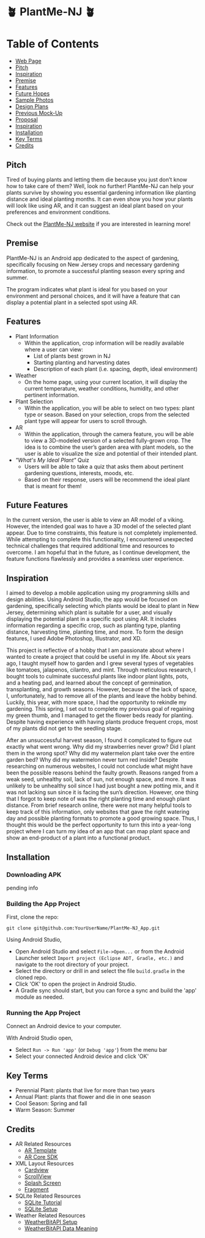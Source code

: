 # :potted_plant: PlantMe-NJ :potted_plant:

# Table of Contents
- [Web Page](https://www.immseniorshow.com/amy-vargas)
- [Pitch](#pitch)
- [Inspiration](#inspiration)
- [Premise](#premise)
- [Features](#features)
- [Future Hopes](#future-features)
- [Sample Photos](photos/design-plants.md)
- [Design Plans](photos/design-plants.md)
- [Previous Mock-Up]((https://github.com/A-Vargas-GP/Plant4U-MicroThesis))
- [Proposal](docs/Final_Proposal-Amy_Vargas.pdf)
- [Inspiration](#inspiration)
- [Installation](#installation)
- [Key Terms](#key-terms)
- [Credits](#credits)

## Pitch
Tired of buying plants and letting them die because you just don’t know how to take care of them? Well, look no further! PlantMe-NJ can help your plants survive by showing you essential gardening information like planting distance and ideal planting months. It can even show you how your plants will look like using AR, and it can suggest an ideal plant based on your preferences and environment conditions. 

Check out the [PlantMe-NJ website](https://www.immseniorshow.com/amy-vargas) if you are interested in learning more!

## Premise
PlantMe-NJ is an Android app dedicated to the aspect of gardening, specifically focusing on New Jersey crops and necessary gardening information, to promote a successful planting season every spring and summer.

The program indicates what plant is ideal for you based on your environment and personal choices, and it will have a feature that can display a potential plant in a selected spot using AR.

## Features
* Plant Information
    - Within the application, crop information will be readily available where a user can view:
        - List of plants best grown in NJ
        - Starting planting and harvesting dates
        - Description of each plant (i.e. spacing, depth, ideal environment)
* Weather
    - On the home page, using your current location, it will display the current temperature, weather conditions, humidity, and other pertinent information.
* Plant Selection
    - Within the application, you will be able to select on two types: plant type or season. Based on your selection, crops from the selected plant type will appear for users to scroll through.
* AR
    - Within the application, through the camera feature, you will be able to view a 3D-modeled version of a selected fully-grown crop. The idea is to combine the user’s garden area with plant models, so the user is able to visualize the size and potential of their intended plant.
* *"What's My Ideal Plant"* Quiz
   - Users will be able to take a quiz that asks them about pertinent gardening questions, interests, moods, etc.
   - Based on their response, users will be recommend the ideal plant that is meant for them!

## Future Features

In the current version, the user is able to view an AR model of a viking. However, the intended goal was to have a 3D model of the selected plant appear. Due to time constraints, this feature is not completely implemented. 
While attempting to complete this functionality, I encountered unexpected technical challenges that required additional time and resources to overcome. I am hopeful that in the future, as I continue development, the feature functions flawlessly and provides a seamless user experience.

## Inspiration
I aimed to develop a mobile application using my programming skills and design abilities. Using Android Studio, the app would be focused on gardening, specifically selecting which plants would be ideal to plant in New Jersey, determining which plant is suitable for a user, and visually displaying the potential plant in a specific spot using AR. It includes information regarding a specific crop, such as planting type, planting distance, harvesting time, planting time, and more. To form the design features, I used Adobe Photoshop, Illustrator, and XD.

This project is reflective of a hobby that I am passionate about where I wanted to create a project that could be useful in my life. About six years ago, I taught myself how to garden and I grew several types of vegetables like tomatoes, jalapenos, cilantro, and mint. Through meticulous research, I bought tools to culminate successful plants like indoor plant lights, pots, and a heating pad, and learned about the concept of germination, transplanting, and growth seasons. However, because of the lack of space, I, unfortunately, had to remove all of the plants and leave the hobby behind. Luckily, this year, with more space, I had the opportunity to rekindle my gardening. This spring, I set out to complete my previous goal of regaining my green thumb, and I managed to get the flower beds ready for planting. Despite having experience with having plants produce frequent crops, most of my plants did not get to the seedling stage.

After an unsuccessful harvest season, I found it complicated to figure out exactly what went wrong. Why did my strawberries never grow? Did I plant them in the wrong spot? Why did my watermelon plant take over the entire garden bed? Why did my watermelon never turn red inside? Despite researching on numerous websites, I could not conclude what might have been the possible reasons behind the faulty growth. Reasons ranged from a weak seed, unhealthy soil, lack of sun, not enough space, and more. It was unlikely to be unhealthy soil since I had just bought a new potting mix, and it was not lacking sun since it is facing the sun’s direction. However, one thing that I forgot to keep note of was the right planting time and enough plant distance. From brief research online, there were not many helpful tools to keep track of this information, only websites that gave the right watering day and possible planting formats to promote a good growing space. Thus, I thought this would be the perfect opportunity to turn this into a year-long project where I can turn my idea of an app that can map plant space and show an end-product of a plant into a functional product.

## Installation

### Downloading APK

pending info

### Building the App Project

First, clone the repo: 

`git clone git@github.com:YourUserName/PlantMe-NJ_App.git`

Using Android Studio, 

* Open Android Studio and select `File->Open...` or from the Android Launcher select `Import project (Eclipse ADT, Gradle, etc.)` and navigate to the root directory of your project.
* Select the directory or drill in and select the file `build.gradle` in the cloned repo.
* Click 'OK' to open the project in Android Studio.
* A Gradle sync should start, but you can force a sync and build the 'app' module as needed.

### Running the App Project

Connect an Android device to your computer.

With Android Studio open, 
* Select `Run -> Run 'app'` (or `Debug 'app'`) from the menu bar
* Select your connected Android device and click 'OK'

## Key Terms
- Perennial Plant: plants that live for more than two years
- Annual Plant: plants that flower and die in one season
- Cool Season: Spring and fall
- Warm Season: Summer

## Credits
- AR Related Resources
    - [AR Template](https://www.kodeco.com/6986535-arcore-with-kotlin-getting-started)
    - [AR Core SDK](https://developers.google.com/ar/develop/java/quickstart)
- XML Layout Resources
    - [Cardview](https://developer.android.com/develop/ui/views/layout/cardview)
    - [ScrollView](https://www.geeksforgeeks.org/scrollview-in-android/)
    - [Splash Screen](https://developer.android.com/develop/ui/views/launch/splash-screen)
    - [Fragment](https://medium.com/@martinbaraya/fragments-tutorial-with-example-in-android-studio-6f92f53ad8cd)
- SQLite Related Resources
    - [SQLite Tutorial](https://nrohpos.medium.com/implement-sqlite-in-android-kotlin-39bc42e97ab1)
    - [SQLite Setup](https://www.youtube.com/watch?v=9LYn-OBO5qE)
- Weather Related Resources
    - [WeatherBitAPI Setup](https://www.geeksforgeeks.org/how-to-build-a-weather-app-in-android/)
    - [WeatherBitAPI Data Meaning](https://www.weatherbit.io/api/weather-current)